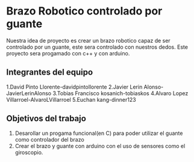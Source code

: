 # Brazo Robotico controlado por guante

Nuestra idea de proyecto es crear un brazo robotico capaz de ser controlado por un guante, este sera controlado con nuestros dedos. Este proyecto sera progamado con c++ y con arduino. 

## Integrantes del equipo

1.David Pinto Llorente-davidpintollorente
2.Javier Lerin Alonso-JavierLerinAlonso
3.Tobias Francisco kosanich-tobiaskos
4.Alvaro Lopez Villarroel-AlvaroLVillarroel
5.Euchan kang-dinner123

## Objetivos del trabajo

1. Desarollar un progama funcional(en C) para poder utilizar el guante como controlador del brazo
2. Crear el brazo y guante con arduino con el uso de sensores como el giroscopio.  


